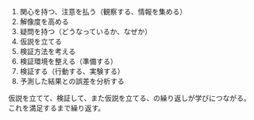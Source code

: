 1. 関心を持つ、注意を払う（観察する、情報を集める）
2. 解像度を高める
3. 疑問を持つ（どうなっているか、なぜか）
4. 仮説を立てる
5. 検証方法を考える
6. 検証環境を整える（準備する）
7. 検証する（行動する、実験する）
8. 予測した結果との誤差を分析する

仮説を立てて、検証して、また仮説を立てる、の繰り返しが学びにつながる。
これを満足するまで繰り返す。
